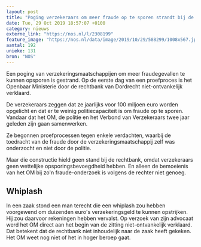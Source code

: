 ```yaml
---
layout: post
title: "Poging verzekeraars om meer fraude op te sporen strandt bij de rechter"
date: Tue, 29 Oct 2019 18:57:07 +0100
category: nieuws
externe_link: "https://nos.nl/l/2308199"
feature_image: "https://nos.nl/data/image/2019/10/29/588299/1008x567.jpg"
aantal: 192
unieke: 131
bron: "NOS"
---
```


<p>Een poging van verzekeringsmaatschappijen om meer fraudegevallen te kunnen opsporen is gestrand. Op de eerste dag van een proefproces is het Openbaar Ministerie door de rechtbank van Dordrecht niet-ontvankelijk verklaard.</p>
<p>De verzekeraars zeggen dat ze jaarlijks voor 100 miljoen euro worden opgelicht en dat er te weinig politiecapaciteit is om fraude op te sporen. Vandaar dat het OM, de politie en het Verbond van Verzekeraars twee jaar geleden zijn gaan samenwerken.</p>
<p>Ze begonnen proefprocessen tegen enkele verdachten, waarbij de toedracht van de fraude door de verzekeringsmaatschappij zelf was onderzocht en niet door de politie.</p>
<p>Maar die constructie hield geen stand bij de rechtbank, omdat verzekeraars geen wettelijke opsporingsbevoegdheid hebben. En alleen de bemoeienis van het OM bij zo'n fraude-onderzoek is volgens de rechter niet genoeg.</p>
<h2>Whiplash</h2>
<p>In een zaak stond een man terecht die een whiplash zou hebben voorgewend om duizenden euro's verzekeringsgeld te kunnen opstrijken. Hij zou daarvoor rekeningen hebben vervalst. Op verzoek van zijn advocaat werd het OM direct aan het begin van de zitting niet-ontvankelijk verklaard. Dat betekent dat de rechtbank niet inhoudelijk naar de zaak heeft gekeken. Het OM weet nog niet of het in hoger beroep gaat.</p>
